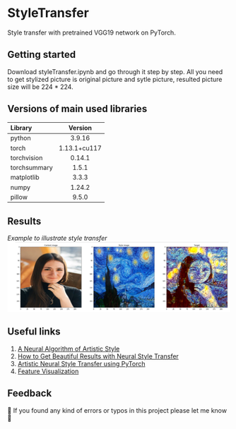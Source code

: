 # StyleTransfer
Style transfer with pretrained VGG19 network on PyTorch.

## Getting started

Download styleTransfer.ipynb and go through it step by step. All you need to get stylized picture is original picture and sytle picture, resulted picture size will be 224 * 224. 

## Versions of main used libraries
| Library | Version |
| :--- | :---: |
| python | 3.9.16 | 
| torch | 1.13.1+cu117 |
| torchvision | 0.14.1 |
| torchsummary | 1.5.1 |
| matplotlib | 3.3.3 |
| numpy | 1.24.2 |
| pillow | 9.5.0 |

## Results
*Example to illustrate style transfer*
![results](./example_results.png)

## Useful links

1. [A Neural Algorithm of Artistic Style](https://arxiv.org/abs/1508.06576)
1. [How to Get Beautiful Results with Neural Style Transfer](https://towardsdatascience.com/how-to-get-beautiful-results-with-neural-style-transfer-75d0c05d6489)
1. [Artistic Neural Style Transfer using PyTorch](https://www.kaggle.com/code/soumya044/artistic-neural-style-transfer-using-pytorch)
1. [Feature Visualization](https://distill.pub/2017/feature-visualization/)

## Feedback

:lady_beetle: If you found any kind of errors or typos in this project please let me know :vulcan_salute: